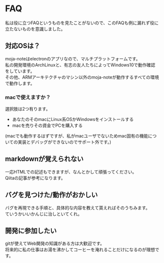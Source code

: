 # FAQ
私は役に立つFAQというものを見たことがないので、このFAQも例に漏れず役に立たないものを意識しました。


## 対応OSは？
moja-noteはelectronのアプリなので、マルチプラットフォームです。  
私の開発環境のArchLinuxと、有志の友人たちによってWindows10で動作確認をしています。  
その他、ARMアーキテクチャのマシン以外のmoja-noteが動作するすべての環境で動作します。

### macで使えますか？
選択肢は2つ有ります。  
* あなたのそのmacにLinux系OSかWindowsをインストールする
* macを売りその資金でPCを購入する

(macでも動作するはずですが、私がmacユーザでないためmac固有の機能についての実装とデバッグができないのでサポート外です。)


## markdownが覚えられない
一応HTMLでの記述もできますが、なんとかして頑張ってください。  
Qiitaの記事が参考になります。


## バグを見つけた/動作がおかしい
バグを再現できる手順と、具体的な内容を教えて貰えればそのうちみます。  
ていうかいいかんじに治しといてくれ。


## 開発に参加したい
gitが使えてWeb開発の知識がある方は大歓迎です。  
将来的に私の仕事はお湯を沸かしてコーヒーを淹れることだけになるのが理想です。